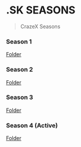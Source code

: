 # .SK SEASONS
> CrazeX Seasons

### Season 1
[Folder]()  

### Season 2
[Folder]()  

### Season 3
[Folder]()  

### Season 4 (Active)
[Folder]()  
